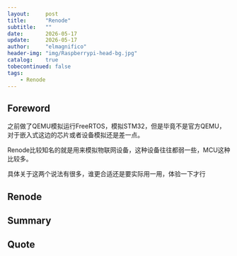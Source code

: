 ```yaml
---
layout:     post
title:      "Renode"
subtitle:   ""
date:       2026-05-17
update:     2026-05-17
author:     "elmagnifico"
header-img: "img/Raspberrypi-head-bg.jpg"
catalog:    true
tobecontinued: false
tags:
    - Renode
---
```


## Foreword

之前做了QEMU模拟运行FreeRTOS，模拟STM32，但是毕竟不是官方QEMU，对于嵌入式这边的芯片或者设备模拟还是差一点。

Renode比较知名的就是用来模拟物联网设备，这种设备往往都弱一些，MCU这种比较多。

具体关于这两个说法有很多，谁更合适还是要实际用一用，体验一下才行



## Renode





## Summary





## Quote

> 
